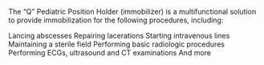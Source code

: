 The “Q” Pediatric Position Holder (immobilizer) is a multifunctional solution to provide immobilization for the following procedures, including:

Lancing abscesses
Repairing lacerations
Starting intravenous lines
Maintaining a sterile field
Performing basic radiologic procedures
Performing ECGs, ultrasound and CT examinations
And more
